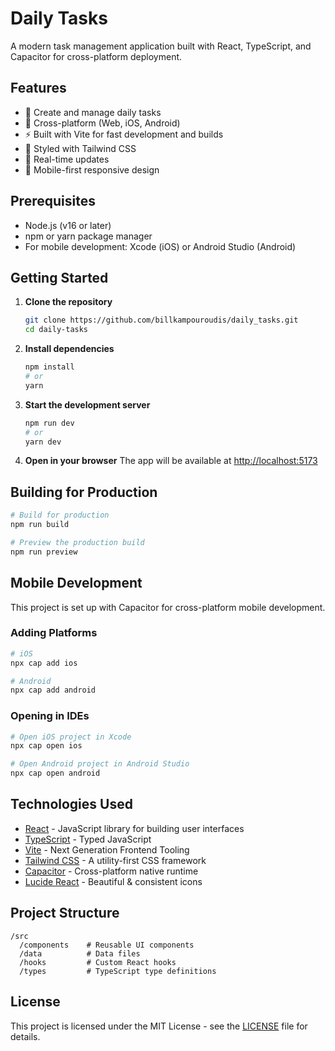 # Daily Tasks

A modern task management application built with React, TypeScript, and Capacitor for cross-platform deployment.

## Features

- 📝 Create and manage daily tasks
- 📱 Cross-platform (Web, iOS, Android)
- ⚡ Built with Vite for fast development and builds
- 🎨 Styled with Tailwind CSS
- 🔄 Real-time updates
- 📱 Mobile-first responsive design

## Prerequisites

- Node.js (v16 or later)
- npm or yarn package manager
- For mobile development: Xcode (iOS) or Android Studio (Android)

## Getting Started

1. **Clone the repository**
   ```bash
   git clone https://github.com/billkampouroudis/daily_tasks.git
   cd daily-tasks
   ```

2. **Install dependencies**
   ```bash
   npm install
   # or
   yarn
   ```

3. **Start the development server**
   ```bash
   npm run dev
   # or
   yarn dev
   ```

4. **Open in your browser**
   The app will be available at [http://localhost:5173](http://localhost:5173)

## Building for Production

```bash
# Build for production
npm run build

# Preview the production build
npm run preview
```

## Mobile Development

This project is set up with Capacitor for cross-platform mobile development.

### Adding Platforms

```bash
# iOS
npx cap add ios

# Android
npx cap add android
```

### Opening in IDEs

```bash
# Open iOS project in Xcode
npx cap open ios

# Open Android project in Android Studio
npx cap open android
```

## Technologies Used

- [React](https://reactjs.org/) - JavaScript library for building user interfaces
- [TypeScript](https://www.typescriptlang.org/) - Typed JavaScript
- [Vite](https://vitejs.dev/) - Next Generation Frontend Tooling
- [Tailwind CSS](https://tailwindcss.com/) - A utility-first CSS framework
- [Capacitor](https://capacitorjs.com/) - Cross-platform native runtime
- [Lucide React](https://lucide.dev/) - Beautiful & consistent icons

## Project Structure

```
/src
  /components    # Reusable UI components
  /data          # Data files
  /hooks         # Custom React hooks
  /types         # TypeScript type definitions
```

## License

This project is licensed under the MIT License - see the [LICENSE](LICENSE) file for details.
